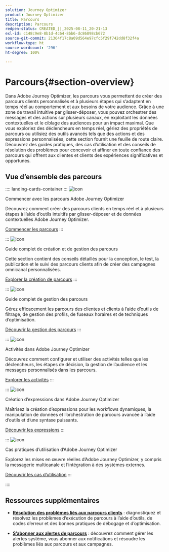 ```yaml
---
solution: Journey Optimizer
product: Journey Optimizer
title: Parcours
description: Parcours
redpen-status: CREATED_||_2025-08-11_20-21-13
exl-id: c148c9e8-8b1d-4c64-8bb6-dc86898cb672
source-git-commit: 21364f17c8a09d564e97cfc5f29f742dd8f32f4a
workflow-type: ht
source-wordcount: '296'
ht-degree: 100%

---
```


# Parcours{#section-overview}

Dans Adobe Journey Optimizer, les parcours vous permettent de créer des parcours clients personnalisés et à plusieurs étapes qui s’adaptent en temps réel au comportement et aux besoins de votre audience. Grâce à une zone de travail intuitive par glisser-déposer, vous pouvez orchestrer des messages et des actions sur plusieurs canaux, en exploitant les données contextuelles et le ciblage des audiences pour un impact maximal. Que vous exploriez des déclencheurs en temps réel, gériez des propriétés de parcours ou utilisiez des outils avancés tels que des actions et des expressions personnalisées, cette section fournit une feuille de route claire. Découvrez des guides pratiques, des cas d’utilisation et des conseils de résolution des problèmes pour concevoir et affiner en toute confiance des parcours qui offrent aux clientes et clients des expériences significatives et opportunes.

## Vue d’ensemble des parcours

:::: landing-cards-container
:::
![icon](https://cdn.experienceleague.adobe.com/icons/circle-play.svg?lang=fr)

Commencer avec les parcours Adobe Journey Optimizer

Découvrez comment créer des parcours clients en temps réel et à plusieurs étapes à l’aide d’outils intuitifs par glisser-déposer et de données contextuelles Adobe Journey Optimizer.

[Commencer les parcours](../using/building-journeys/journey.md)
:::

:::
![icon](https://cdn.experienceleague.adobe.com/icons/list-check.svg?lang=fr)

Guide complet de création et de gestion des parcours

Cette section contient des conseils détaillés pour la conception, le test, la publication et le suivi des parcours clients afin de créer des campagnes omnicanal personnalisées.

[Explorer la création de parcours](create-journey-landing-page.md)
:::

:::
![icon](https://cdn.experienceleague.adobe.com/icons/gear.svg?lang=fr)

Guide complet de gestion des parcours

Gérez efficacement les parcours des clientes et clients à l’aide d’outils de filtrage, de gestion des profils, de fuseaux horaires et de techniques d’optimisation.

[Découvrir la gestion des parcours](manage-journey-landing-page.md)
:::

:::
![icon](https://cdn.experienceleague.adobe.com/icons/puzzle-piece.svg?lang=fr)

Activités dans Adobe Journey Optimizer

Découvrez comment configurer et utiliser des activités telles que les déclencheurs, les étapes de décision, la gestion de l’audience et les messages personnalisés dans les parcours.

[Explorer les activités](about-journey-building-landing-page.md)
:::

:::
![icon](https://cdn.experienceleague.adobe.com/icons/code-branch.svg?lang=fr)

Création d’expressions dans Adobe Journey Optimizer

Maîtrisez la création d’expressions pour les workflows dynamiques, la manipulation de données et l’orchestration de parcours avancée à l’aide d’outils et d’une syntaxe puissants.

[Découvrir les expressions](building-advanced-conditions-journeys-landing-page.md)
:::

:::
![icon](https://cdn.experienceleague.adobe.com/icons/bullseye.svg?lang=fr)

Cas pratiques d’utilisation d’Adobe Journey Optimizer

Explorez les mises en œuvre réelles d’Adobe Journey Optimizer, y compris la messagerie multicanale et l’intégration à des systèmes externes.

[Découvrir les cas d’utilisation](journey-use-cases-landing-page.md)
:::

::::


## Ressources supplémentaires

- **[Résolution des problèmes liés aux parcours clients](troubleshoot-journey-landing-page.md)** : diagnostiquez et résolvez les problèmes d’exécution de parcours à l’aide d’outils, de codes d’erreur et des bonnes pratiques de débogage et d’optimisation.

- **[S’abonner aux alertes de parcours](../using/reports/alerts.md)** : découvrez comment gérer les alertes système, vous abonner aux notifications et résoudre les problèmes liés aux parcours et aux campagnes.


